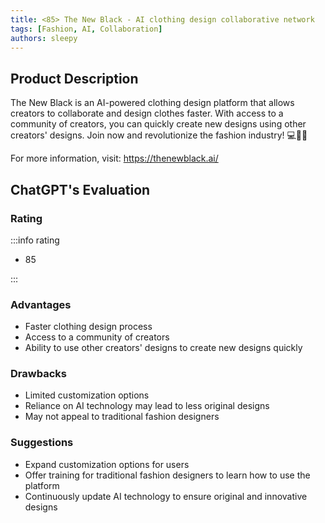 ```yaml
---
title: <85> The New Black - AI clothing design collaborative network
tags: [Fashion, AI, Collaboration]
authors: sleepy
---
```


## Product Description

The New Black is an AI-powered clothing design platform that allows creators to collaborate and design clothes faster. With access to a community of creators, you can quickly create new designs using other creators' designs. Join now and revolutionize the fashion industry! 💻🎨👕

For more information, visit: https://thenewblack.ai/

## ChatGPT's Evaluation

### Rating

:::info rating

- 85

:::

### Advantages

- Faster clothing design process
- Access to a community of creators
- Ability to use other creators' designs to create new designs quickly


### Drawbacks

- Limited customization options
- Reliance on AI technology may lead to less original designs
- May not appeal to traditional fashion designers

### Suggestions

- Expand customization options for users
- Offer training for traditional fashion designers to learn how to use the platform
- Continuously update AI technology to ensure original and innovative designs